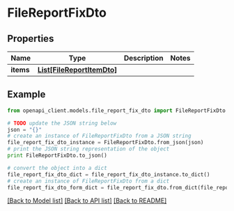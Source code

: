 # FileReportFixDto


## Properties
Name | Type | Description | Notes
------------ | ------------- | ------------- | -------------
**items** | [**List[FileReportItemDto]**](FileReportItemDto.md) |  | 

## Example

```python
from openapi_client.models.file_report_fix_dto import FileReportFixDto

# TODO update the JSON string below
json = "{}"
# create an instance of FileReportFixDto from a JSON string
file_report_fix_dto_instance = FileReportFixDto.from_json(json)
# print the JSON string representation of the object
print FileReportFixDto.to_json()

# convert the object into a dict
file_report_fix_dto_dict = file_report_fix_dto_instance.to_dict()
# create an instance of FileReportFixDto from a dict
file_report_fix_dto_form_dict = file_report_fix_dto.from_dict(file_report_fix_dto_dict)
```
[[Back to Model list]](../README.md#documentation-for-models) [[Back to API list]](../README.md#documentation-for-api-endpoints) [[Back to README]](../README.md)


